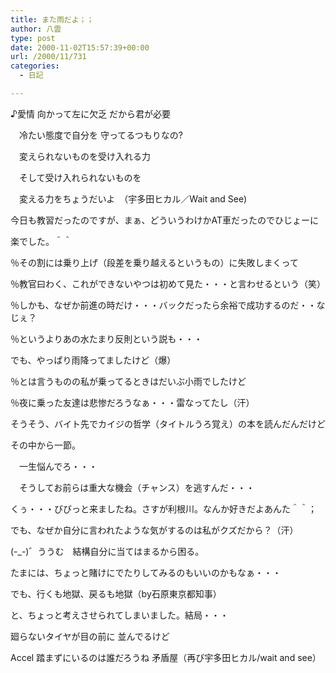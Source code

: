 ```yaml
---
title: また雨だよ；；
author: 八雲
type: post
date: 2000-11-02T15:57:39+00:00
url: /2000/11/731
categories:
  - 日記

---
```

♪愛情 向かって左に欠乏 だから君が必要
  
　冷たい態度で自分を 守ってるつもりなの?
  
　変えられないものを受け入れる力
  
　そして受け入れられないものを
  
　変える力をちょうだいよ　（宇多田ヒカル／Wait and See)

今日も教習だったのですが、まぁ、どういうわけかAT車だったのでひじょーに
  
楽でした。＾＾
  
％その割には乗り上げ（段差を乗り越えるというもの）に失敗しまくって
  
％教官曰わく、これができないやつは初めて見た・・・と言わせるという（笑）
  
％しかも、なぜか前進の時だけ・・・バックだったら余裕で成功するのだ・・なじぇ？
  
％というよりあの水たまり反則という説も・・・

でも、やっぱり雨降ってましたけど（爆）
  
％とは言うものの私が乗ってるときはだいぶ小雨でしたけど
  
％夜に乗った友達は悲惨だろうなぁ・・・雷なってたし（汗）

そうそう、バイト先でカイジの哲学（タイトルうろ覚え）の本を読んだんだけど
  
その中から一節。
  
　一生悩んでろ・・・
  
　そうしてお前らは重大な機会（チャンス）を逃すんだ・・・
  
くぅ・・・びびっと来ましたね。さすが利根川。なんか好きだよあんた＾＾；
  
でも、なぜか自分に言われたような気がするのは私がクズだから？（汗）
  
(-_-)゛ううむ　結構自分に当てはまるから困る。
  
たまには、ちょっと賭けにでたりしてみるのもいいのかもなぁ・・・
  
でも、行くも地獄、戻るも地獄（by石原東京都知事）
  
と、ちょっと考えさせられてしまいました。結局・・・

廻らないタイヤが目の前に 並んでるけど
  
Accel 踏まずにいるのは誰だろうね 矛盾屋（再び宇多田ヒカル/wait and see）